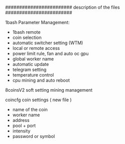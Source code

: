 ######################## description of the files ########################


1bash Parameter Management:
 - 1bash remote
 - coin selection
 - automatic switcher setting (WTM)
 - local or remote access
 - power limit rule, fan and auto oc gpu
 - global worker name
 - automatic update
 - telegram setting
 - temperature control
 - cpu mining and auto reboot
           
 8coinsV2 soft setting mining management

 coincfg coin settings ( new file )
 - name of the coin
 - worker name
 - address
 - pool + port
 - intensity
 - password or symbol
